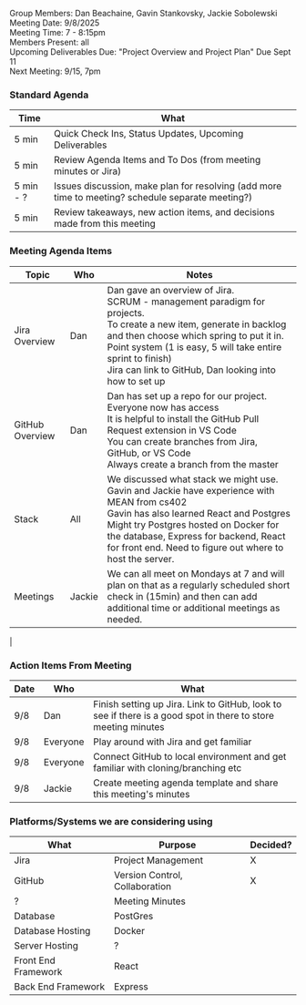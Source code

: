 Group Members: Dan Beachaine, Gavin Stankovsky, Jackie Sobolewski  
Meeting Date: 9/8/2025  
Meeting Time: 7 - 8:15pm  
Members Present: all  
Upcoming Deliverables Due: "Project Overview and Project Plan" Due Sept 11  
Next Meeting: 9/15, 7pm  

### Standard Agenda
| Time | What | 
|---|---|
| 5 min | Quick Check Ins, Status Updates, Upcoming Deliverables |
| 5 min | Review Agenda Items and To Dos (from meeting minutes or Jira) |
| 5 min - ? | Issues discussion, make plan for resolving (add more time to meeting? schedule separate meeting?) |
| 5 min | Review takeaways, new action items, and decisions made from this meeting | 

### Meeting Agenda Items
| Topic | Who | Notes | 
|---|---|---|
| Jira Overview | Dan | Dan gave an overview of Jira.<br>SCRUM - management paradigm for projects.<br>To create a new item, generate in backlog and then choose which spring to put it in.<br>Point system (1 is easy, 5 will take entire sprint to finish)<br>Jira can link to GitHub, Dan looking into how to set up |
| GitHub Overview | Dan |Dan has set up a repo for our project.<br>Everyone now has access<br>It is helpful to install the GitHub Pull Request extension  in VS Code<br>You can create branches from Jira, GitHub, or VS Code<br>Always create a branch from the master|
| Stack | All |We discussed what stack we might use.<br>Gavin and Jackie have experience with MEAN from cs402 <br>Gavin has also learned React and Postgres<br>Might try Postgres hosted on Docker for the database, Express for backend, React for front end. Need to figure out where to host the server. |
| Meetings | Jackie | We can all meet on Mondays at 7 and will plan on that as a regularly scheduled short check in (15min) and then can add additional time or additional meetings as needed.
|

### Action Items From Meeting
| Date | Who | What | 
|---|---|---|
| 9/8 | Dan | Finish setting up Jira. Link to GitHub, look to see if there is a good spot in there to store meeting minutes |
| 9/8 | Everyone | Play around with Jira and get familiar |
| 9/8 | Everyone | Connect GitHub to local environment and get familiar with cloning/branching etc |
| 9/8 | Jackie | Create meeting agenda template and share this meeting's minutes |

### Platforms/Systems we are considering using
| What | Purpose | Decided? |
|---|---|---|
| Jira | Project Management | X |
| GitHub | Version Control, Collaboration | X |
| ? | Meeting Minutes | |
| Database | PostGres | |
| Database Hosting | Docker | |
| Server Hosting | ? | |
| Front End Framework | React | |
| Back End Framework | Express | |
